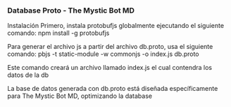 ### Database Proto - The Mystic Bot MD

Instalación
Primero, instala protobufjs globalmente ejecutando el siguiente comando:
npm install -g protobufjs


Para generar el archivo js a partir del archivo db.proto, usa el siguiente comando:
pbjs -t static-module -w commonjs -o index.js db.proto

Este comando creará un archivo llamado index.js el cual contendra los datos de la db



La base de datos generada con db.proto está diseñada específicamente para The Mystic Bot MD, optimizando la database
